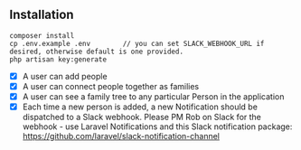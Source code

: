 ## Installation

```
composer install
cp .env.example .env        // you can set SLACK_WEBHOOK_URL if desired, otherwise default is one provided.
php artisan key:generate
```


- [x] A user can add people
- [x] A user can connect people together as families
- [x] A user can see a family tree to any particular Person in the application
- [x] Each time a new person is added, a new Notification should be dispatched to a Slack webhook. Please PM Rob on Slack for the webhook - use Laravel Notifications and this Slack notification package: https://github.com/laravel/slack-notification-channel

